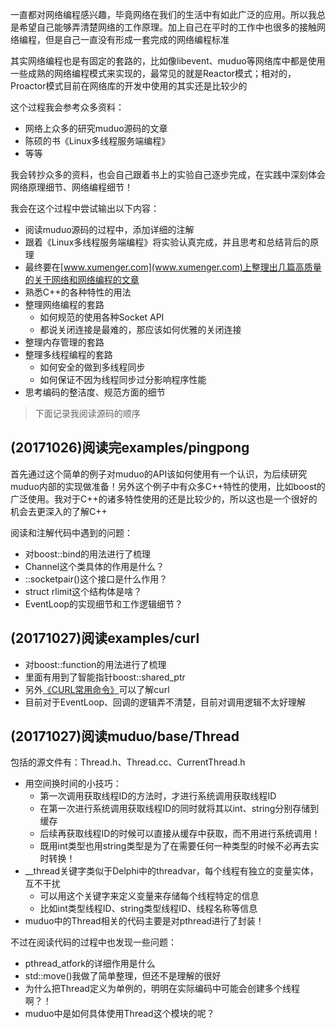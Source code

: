 一直都对网络编程感兴趣，毕竟网络在我们的生活中有如此广泛的应用。所以我总是希望自己能够弄清楚网络的工作原理。加上自己在平时的工作中也很多的接触网络编程，但是自己一直没有形成一套完成的网络编程标准

其实网络编程也是有固定的套路的，比如像libevent、muduo等网络库中都是使用一些成熟的网络编程模式来实现的，最常见的就是Reactor模式；相对的，Proactor模式目前在网络库的开发中使用的其实还是比较少的

这个过程我会参考众多资料：

* 网络上众多的研究muduo源码的文章
* 陈硕的书《Linux多线程服务端编程》
* 等等

我会转抄众多的资料，也会自己跟着书上的实验自己逐步完成，在实践中深刻体会网络原理细节、网络编程细节！

我会在这个过程中尝试输出以下内容：

* 阅读muduo源码的过程中，添加详细的注解
* 跟着《Linux多线程服务端编程》将实验认真完成，并且思考和总结背后的原理
* 最终要在[www.xumenger.com](www.xumenger.com)上整理出几篇高质量的关于网络和网络编程的文章
* 熟悉C++的各种特性的用法
* 整理网络编程的套路
	* 如何规范的使用各种Socket API
	* 都说关闭连接是最难的，那应该如何优雅的关闭连接
* 整理内存管理的套路
* 整理多线程编程的套路
	* 如何安全的做到多线程同步
	* 如何保证不因为线程同步过分影响程序性能
* 思考编码的整洁度、规范方面的细节

>下面记录我阅读源码的顺序

## (20171026)阅读完examples/pingpong

首先通过这个简单的例子对muduo的API该如何使用有一个认识，为后续研究muduo内部的实现做准备！另外这个例子中有众多C++特性的使用，比如boost的广泛使用。我对于C++的诸多特性使用的还是比较少的，所以这也是一个很好的机会去更深入的了解C++

阅读和注解代码中遇到的问题：

* 对boost::bind的用法进行了梳理
* Channel这个类具体的作用是什么？
* ::socketpair()这个接口是什么作用？
* struct rlimit这个结构体是啥？
* EventLoop的实现细节和工作逻辑细节？

## (20171027)阅读examples/curl

* 对boost::function的用法进行了梳理
* 里面有用到了智能指针boost::shared_ptr
* 另外[《CURL常用命令》](http://www.cnblogs.com/gbyukg/p/3326825.html)可以了解curl
* 目前对于EventLoop、回调的逻辑弄不清楚，目前对调用逻辑不太好理解

## (20171027)阅读muduo/base/Thread

包括的源文件有：Thread.h、Thread.cc、CurrentThread.h

* 用空间换时间的小技巧：
	* 第一次调用获取线程ID的方法时，才进行系统调用获取线程ID
	* 在第一次进行系统调用获取线程ID的同时就将其以int、string分别存储到缓存
	* 后续再获取线程ID的时候可以直接从缓存中获取，而不用进行系统调用！
	* 既用int类型也用string类型是为了在需要任何一种类型的时候不必再去实时转换！
* \_\_thread关键字类似于Delphi中的threadvar，每个线程有独立的变量实体，互不干扰
	* 可以用这个关键字来定义变量来存储每个线程特定的信息
	* 比如int类型线程ID、string类型线程ID、线程名称等信息
* muduo中的Thread相关的代码主要是对pthread进行了封装！

不过在阅读代码的过程中也发现一些问题：

* pthread\_atfork的详细作用是什么
* std::move()我做了简单整理，但还不是理解的很好
* 为什么把Thread定义为单例的，明明在实际编码中可能会创建多个线程啊？！
* muduo中是如何具体使用Thread这个模块的呢？

